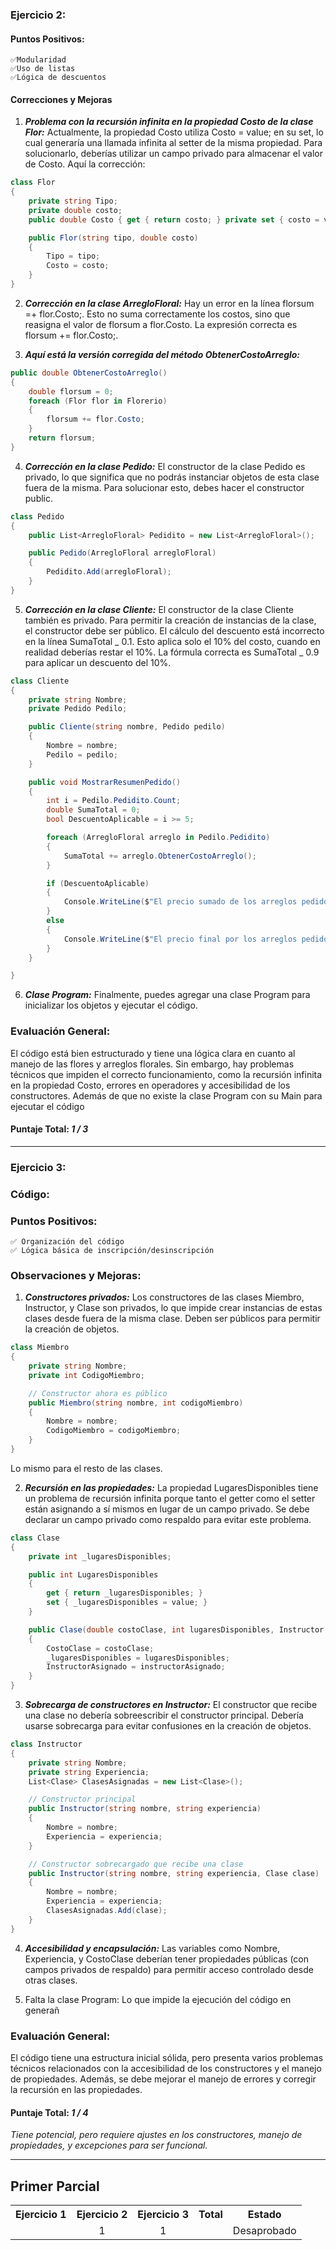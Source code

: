 ### Ejercicio 2:

#### Puntos Positivos:

    ✅Modularidad
    ✅Uso de listas
    ✅Lógica de descuentos

#### Correcciones y Mejoras

1. **_Problema con la recursión infinita en la propiedad Costo de la clase Flor:_** Actualmente, la propiedad Costo utiliza Costo = value; en su set, lo cual generaría una llamada infinita al setter de la misma propiedad. Para solucionarlo, deberías utilizar un campo privado para almacenar el valor de Costo. Aquí la corrección:

```csharp
class Flor
{
    private string Tipo;
    private double costo;
    public double Costo { get { return costo; } private set { costo = value; } }

    public Flor(string tipo, double costo)
    {
        Tipo = tipo;
        Costo = costo;
    }
}
```

2. **_Corrección en la clase ArregloFloral:_**
   Hay un error en la línea florsum =+ flor.Costo;. Esto no suma correctamente los costos, sino que reasigna el valor de florsum a flor.Costo. La expresión correcta es florsum += flor.Costo;.

3. **_Aquí está la versión corregida del método ObtenerCostoArreglo:_**

```csharp
public double ObtenerCostoArreglo()
{
    double florsum = 0;
    foreach (Flor flor in Florerio)
    {
        florsum += flor.Costo;
    }
    return florsum;
}
```

4. **_Corrección en la clase Pedido:_**
   El constructor de la clase Pedido es privado, lo que significa que no podrás instanciar objetos de esta clase fuera de la misma. Para solucionar esto, debes hacer el constructor public.

```csharp
class Pedido
{
    public List<ArregloFloral> Pedidito = new List<ArregloFloral>();

    public Pedido(ArregloFloral arregloFloral)
    {
        Pedidito.Add(arregloFloral);
    }
}
```

5. **_Corrección en la clase Cliente:_**
   El constructor de la clase Cliente también es privado. Para permitir la creación de instancias de la clase, el constructor debe ser público.
   El cálculo del descuento está incorrecto en la línea SumaTotal _ 0.1. Esto aplica solo el 10% del costo, cuando en realidad deberías restar el 10%. La fórmula correcta es SumaTotal _ 0.9 para aplicar un descuento del 10%.

```csharp
class Cliente
{
    private string Nombre;
    private Pedido Pedilo;

    public Cliente(string nombre, Pedido pedilo)
    {
        Nombre = nombre;
        Pedilo = pedilo;
    }

    public void MostrarResumenPedido()
    {
        int i = Pedilo.Pedidito.Count;
        double SumaTotal = 0;
        bool DescuentoAplicable = i >= 5;

        foreach (ArregloFloral arreglo in Pedilo.Pedidito)
        {
            SumaTotal += arreglo.ObtenerCostoArreglo();
        }

        if (DescuentoAplicable)
        {
            Console.WriteLine($"El precio sumado de los arreglos pedidos es: {SumaTotal}. Debido a tener un descuento por cantidad, el precio final es {SumaTotal * 0.9}.");
        }
        else
        {
            Console.WriteLine($"El precio final por los arreglos pedidos es: {SumaTotal}. ");
        }
    }

}
```

6. **_Clase Program:_** Finalmente, puedes agregar una clase Program para inicializar los objetos y ejecutar el código.

### Evaluación General:

El código está bien estructurado y tiene una lógica clara en cuanto al manejo de las flores y arreglos florales. Sin embargo, hay problemas técnicos que impiden el correcto funcionamiento, como la recursión infinita en la propiedad Costo, errores en operadores y accesibilidad de los constructores. Además de que no existe la clase Program con su Main para ejecutar el código

#### Puntaje Total: _1 / 3_

---

### Ejercicio 3:

### Código:

### Puntos Positivos:

    ✅ Organización del código
    ✅ Lógica básica de inscripción/desinscripción

### Observaciones y Mejoras:

1. **_Constructores privados:_** Los constructores de las clases Miembro, Instructor, y Clase son privados, lo que impide crear instancias de estas clases desde fuera de la misma clase. Deben ser públicos para permitir la creación de objetos.

```csharp
class Miembro
{
    private string Nombre;
    private int CodigoMiembro;

    // Constructor ahora es público
    public Miembro(string nombre, int codigoMiembro)
    {
        Nombre = nombre;
        CodigoMiembro = codigoMiembro;
    }
}
```

Lo mismo para el resto de las clases.

2. **_Recursión en las propiedades:_** La propiedad LugaresDisponibles tiene un problema de recursión infinita porque tanto el getter como el setter están asignando a sí mismos en lugar de un campo privado. Se debe declarar un campo privado como respaldo para evitar este problema.

```csharp
class Clase
{
    private int _lugaresDisponibles;

    public int LugaresDisponibles
    {
        get { return _lugaresDisponibles; }
        set { _lugaresDisponibles = value; }
    }

    public Clase(double costoClase, int lugaresDisponibles, Instructor instructorAsignado)
    {
        CostoClase = costoClase;
        _lugaresDisponibles = lugaresDisponibles;
        InstructorAsignado = instructorAsignado;
    }
}
```

3. **_Sobrecarga de constructores en Instructor:_** El constructor que recibe una clase no debería sobreescribir el constructor principal. Debería usarse sobrecarga para evitar confusiones en la creación de objetos.

```csharp
class Instructor
{
    private string Nombre;
    private string Experiencia;
    List<Clase> ClasesAsignadas = new List<Clase>();

    // Constructor principal
    public Instructor(string nombre, string experiencia)
    {
        Nombre = nombre;
        Experiencia = experiencia;
    }

    // Constructor sobrecargado que recibe una clase
    public Instructor(string nombre, string experiencia, Clase clase)
    {
        Nombre = nombre;
        Experiencia = experiencia;
        ClasesAsignadas.Add(clase);
    }
}
```

4. **_Accesibilidad y encapsulación:_** Las variables como Nombre, Experiencia, y CostoClase deberían tener propiedades públicas (con campos privados de respaldo) para permitir acceso controlado desde otras clases.

5. Falta la clase Program: Lo que impide la ejecución del código en generañ

### Evaluación General:

El código tiene una estructura inicial sólida, pero presenta varios problemas técnicos relacionados con la accesibilidad de los constructores y el manejo de propiedades. Además, se debe mejorar el manejo de errores y corregir la recursión en las propiedades.

#### Puntaje Total: _1 / 4_

_Tiene potencial, pero requiere ajustes en los constructores, manejo de propiedades, y excepciones para ser funcional._

---

## Primer Parcial

<table>
  <tr>
    <th>Ejercicio 1</th>
    <th>Ejercicio 2</th>
    <th>Ejercicio 3</th>
    <th>Total</th>
    <th>Estado</th>
  </tr>
  <tr>
    <td align="center"></td>
    <td align="center">1</td>
    <td align="center">1</td>
    <td align="center"></td>
    <td align="center">Desaprobado</td>
  </tr>
</table>
